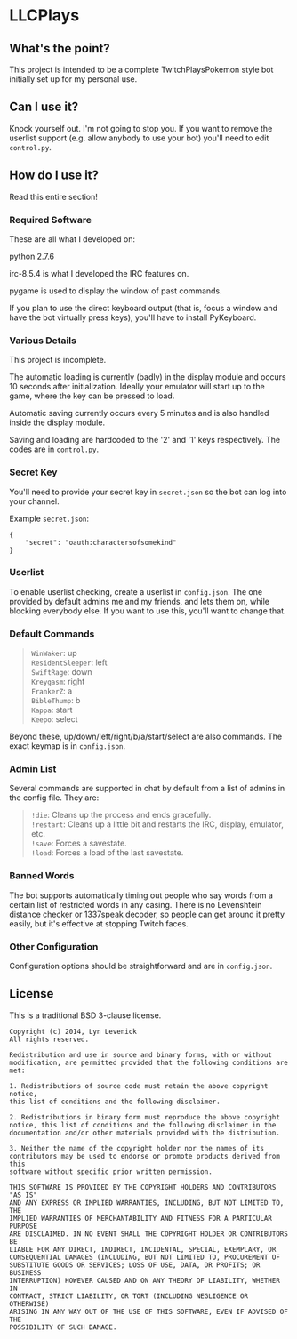LLCPlays
========

What's the point?
-----------------

This project is intended to be a complete TwitchPlaysPokemon style bot initially set up for my personal use.

Can I use it?
-------------

Knock yourself out. I'm not going to stop you. If you want to remove the userlist support (e.g. allow anybody to use your bot) you'll need to edit `control.py`.

How do I use it?
----------------

Read this entire section!

### Required Software

These are all what I developed on:

python 2.7.6

irc-8.5.4 is what I developed the IRC features on.

pygame is used to display the window of past commands.

If you plan to use the direct keyboard output (that is, focus a window and have the bot virtually press keys), you'll have to install PyKeyboard.

### Various Details

This project is incomplete.

The automatic loading is currently (badly) in the display module and occurs 10 seconds after initialization. Ideally your emulator will start up to the game, where the key can be pressed to load.

Automatic saving currently occurs every 5 minutes and is also handled inside the display module.

Saving and loading are hardcoded to the '2' and '1' keys respectively. The codes are in `control.py`.

### Secret Key

You'll need to provide your secret key in `secret.json` so the bot can log into your channel.

Example `secret.json`:

    {
		"secret": "oauth:charactersofsomekind"
    }

### Userlist

To enable userlist checking, create a userlist in `config.json`. The one provided by default admins me and my friends, and lets them on, while blocking everybody else. If you want to use this, you'll want to change that.

### Default Commands

>	`WinWaker`: up  
>	`ResidentSleeper`: left  
>	`SwiftRage`: down  
>	`Kreygasm`: right  
>	`FrankerZ`: a  
>	`BibleThump`: b  
>	`Kappa`: start  
>	`Keepo`: select

Beyond these, up/down/left/right/b/a/start/select are also commands. The exact keymap is in `config.json`.

### Admin List

Several commands are supported in chat by default from a list of admins in the config file. They are:

>	`!die`: Cleans up the process and ends gracefully.  
>	`!restart`: Cleans up a little bit and restarts the IRC, display, emulator, etc.  
>	`!save`: Forces a savestate.  
>	`!load`: Forces a load of the last savestate.

### Banned Words

The bot supports automatically timing out people who say words from a certain list of restricted words in any casing. There is no Levenshtein distance checker or 1337speak decoder, so people can get around it pretty easily, but it's effective at stopping Twitch faces.

### Other Configuration

Configuration options should be straightforward and are in `config.json`.

License
-------

This is a traditional BSD 3-clause license.

    Copyright (c) 2014, Lyn Levenick
    All rights reserved.
    
    Redistribution and use in source and binary forms, with or without
    modification, are permitted provided that the following conditions are met:
    
    1. Redistributions of source code must retain the above copyright notice,
    this list of conditions and the following disclaimer.
    
    2. Redistributions in binary form must reproduce the above copyright
    notice, this list of conditions and the following disclaimer in the
    documentation and/or other materials provided with the distribution.
    
    3. Neither the name of the copyright holder nor the names of its
    contributors may be used to endorse or promote products derived from this
    software without specific prior written permission.
    
    THIS SOFTWARE IS PROVIDED BY THE COPYRIGHT HOLDERS AND CONTRIBUTORS "AS IS"
    AND ANY EXPRESS OR IMPLIED WARRANTIES, INCLUDING, BUT NOT LIMITED TO, THE
    IMPLIED WARRANTIES OF MERCHANTABILITY AND FITNESS FOR A PARTICULAR PURPOSE
    ARE DISCLAIMED. IN NO EVENT SHALL THE COPYRIGHT HOLDER OR CONTRIBUTORS BE
    LIABLE FOR ANY DIRECT, INDIRECT, INCIDENTAL, SPECIAL, EXEMPLARY, OR
    CONSEQUENTIAL DAMAGES (INCLUDING, BUT NOT LIMITED TO, PROCUREMENT OF
	SUBSTITUTE GOODS OR SERVICES; LOSS OF USE, DATA, OR PROFITS; OR BUSINESS
	INTERRUPTION) HOWEVER CAUSED AND ON ANY THEORY OF LIABILITY, WHETHER IN
	CONTRACT, STRICT LIABILITY, OR TORT (INCLUDING NEGLIGENCE OR OTHERWISE)
	ARISING IN ANY WAY OUT OF THE USE OF THIS SOFTWARE, EVEN IF ADVISED OF THE
	POSSIBILITY OF SUCH DAMAGE.
